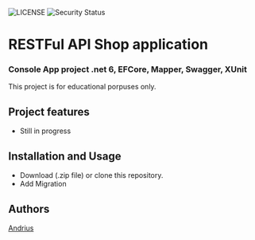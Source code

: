 ![LICENSE](https://img.shields.io/badge/license-MIT-blue.svg?style=flat-square)
![Security Status](https://img.shields.io/security-headers?label=Security&url=https%3A%2F%2Fgithub.com&style=flat-square)



# RESTFul API Shop application
### Console App project .net 6, EFCore, Mapper, Swagger, XUnit

This project is for educational porpuses only.



## Project features

- Still in progress




## Installation and Usage

- Download (.zip file) or clone this repository.
- Add Migration


## Authors
[Andrius](https://github.com/urbbiz)